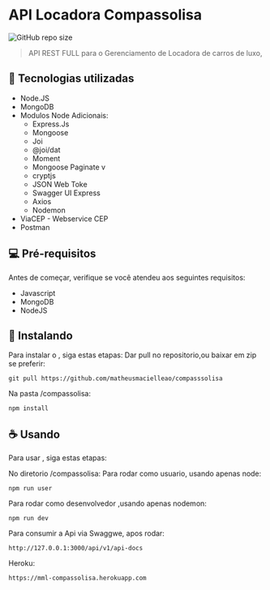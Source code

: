 # API Locadora Compassolisa

<!---Esses são exemplos. Veja https://shields.io para outras pessoas ou para personalizar este conjunto de escudos. Você pode querer incluir dependências, status do projeto e informações de licença aqui--->

![GitHub repo size](https://img.shields.io/github/repo-size/matheusmacielleao/compasssolisa)

> API REST FULL para o Gerenciamento de Locadora de carros de luxo,

## 🚀 Tecnologias utilizadas

- Node.JS
- MongoDB
- Modulos Node Adicionais:
  - Express.Js
  - Mongoose
  - Joi
  - @joi/dat
  - Moment
  - Mongoose Paginate v
  - cryptjs
  - JSON Web Toke
  - Swagger UI Express
  - Axios
  - Nodemon
- ViaCEP - Webservice CEP
- Postman

## 💻 Pré-requisitos

Antes de começar, verifique se você atendeu aos seguintes requisitos:

<!---Estes são apenas requisitos de exemplo. Adicionar, duplicar ou remover conforme necessário--->

- Javascript
- MongoDB
- NodeJS

## 🚀 Instalando <API Locadora Compassolisa>

Para instalar o <API Locadora Compassolisa>, siga estas etapas:
Dar pull no repositorio,ou baixar em zip se preferir:

```
git pull https://github.com/matheusmacielleao/compasssolisa
```

Na pasta /compassolisa:

```
npm install
```

## ☕ Usando <API Locadora Compassolisa>

Para usar <API Locadora Compassolisa>, siga estas etapas:

No diretorio /compassolisa:
Para rodar como usuario, usando apenas node:

```
npm run user
```

Para rodar como desenvolvedor ,usando apenas nodemon:

```
npm run dev
```

Para consumir a Api via Swaggwe, apos rodar:

```
http://127.0.0.1:3000/api/v1/api-docs
```

Heroku:
```
https://mml-compassolisa.herokuapp.com
```